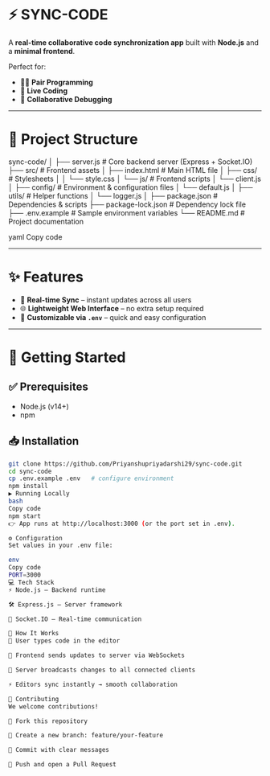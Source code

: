 # ⚡️ SYNC-CODE  

A **real-time collaborative code synchronization app** built with **Node.js** and a **minimal frontend**.  

Perfect for:  
- 👩‍💻 **Pair Programming**  
- 📡 **Live Coding**  
- 🐞 **Collaborative Debugging**  

---

# 📂 Project Structure  

sync-code/
│
├── server.js # Core backend server (Express + Socket.IO)
├── src/ # Frontend assets
│ ├── index.html # Main HTML file
│ ├── css/ # Stylesheets
│ │ └── style.css
│ └── js/ # Frontend scripts
│ └── client.js
│
├── config/ # Environment & configuration files
│ └── default.js
│
├── utils/ # Helper functions
│ └── logger.js
│
├── package.json # Dependencies & scripts
├── package-lock.json # Dependency lock file
├── .env.example # Sample environment variables
└── README.md # Project documentation


yaml
Copy code

---

# ✨ Features  

- 🔄 **Real-time Sync** – instant updates across all users  
- 🌐 **Lightweight Web Interface** – no extra setup required  
- 🔑 **Customizable via `.env`** – quick and easy configuration  

---

# 🚀 Getting Started  

## ✅ Prerequisites  
- Node.js (v14+)  
- npm  

## 📥 Installation  

```bash
git clone https://github.com/Priyanshupriyadarshi29/sync-code.git
cd sync-code
cp .env.example .env   # configure environment
npm install
▶️ Running Locally
bash
Copy code
npm start
👉 App runs at http://localhost:3000 (or the port set in .env).

⚙️ Configuration
Set values in your .env file:

env
Copy code
PORT=3000
💻 Tech Stack
⚡ Node.js – Backend runtime

🛠️ Express.js – Server framework

🔗 Socket.IO – Real-time communication

🧠 How It Works
📝 User types code in the editor

📡 Frontend sends updates to server via WebSockets

🔄 Server broadcasts changes to all connected clients

⚡ Editors sync instantly → smooth collaboration

🤝 Contributing
We welcome contributions!

🍴 Fork this repository

🌱 Create a new branch: feature/your-feature

💾 Commit with clear messages

🚀 Push and open a Pull Request

